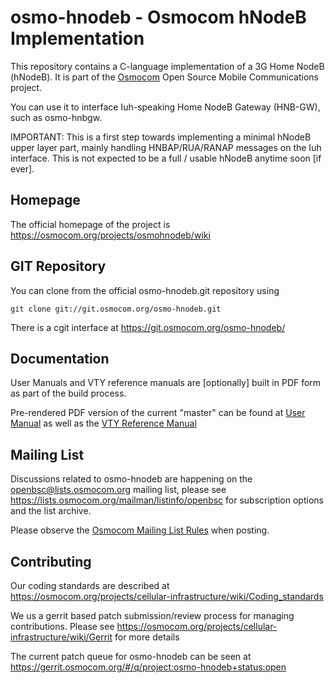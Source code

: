 osmo-hnodeb - Osmocom hNodeB Implementation
===========================================

This repository contains a C-language implementation of a 3G Home NodeB (hNodeB).
It is part of the [Osmocom](https://osmocom.org/) Open Source Mobile Communications
project.

You can use it to interface Iuh-speaking Home NodeB Gateway (HNB-GW), such as osmo-hnbgw.

IMPORTANT: This is a first step towards implementing a minimal hNodeB upper
layer part, mainly handling HNBAP/RUA/RANAP messages on the Iuh interface.  This
is not expected to be a full / usable hNodeB anytime soon [if ever].

Homepage
--------

The official homepage of the project is
https://osmocom.org/projects/osmohnodeb/wiki

GIT Repository
--------------

You can clone from the official osmo-hnodeb.git repository using

	git clone git://git.osmocom.org/osmo-hnodeb.git

There is a cgit interface at https://git.osmocom.org/osmo-hnodeb/

Documentation
-------------

User Manuals and VTY reference manuals are [optionally] built in PDF form
as part of the build process.

Pre-rendered PDF version of the current "master" can be found at
[User Manual](https://ftp.osmocom.org/docs/latest/osmohnodeb-usermanual.pdf)
as well as the [VTY Reference Manual](https://ftp.osmocom.org/docs/latest/osmohnodeb-vty-reference.pdf)


Mailing List
------------

Discussions related to osmo-hnodeb are happening on the
openbsc@lists.osmocom.org mailing list, please see
https://lists.osmocom.org/mailman/listinfo/openbsc for subscription
options and the list archive.

Please observe the [Osmocom Mailing List
Rules](https://osmocom.org/projects/cellular-infrastructure/wiki/Mailing_List_Rules)
when posting.

Contributing
------------

Our coding standards are described at
https://osmocom.org/projects/cellular-infrastructure/wiki/Coding_standards

We us a gerrit based patch submission/review process for managing
contributions.  Please see
https://osmocom.org/projects/cellular-infrastructure/wiki/Gerrit for
more details

The current patch queue for osmo-hnodeb can be seen at
https://gerrit.osmocom.org/#/q/project:osmo-hnodeb+status:open
